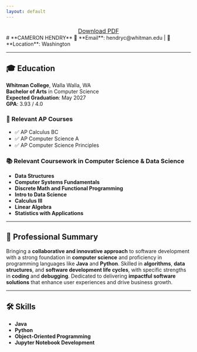 ```yaml
---
layout: default
---
```


<div style="text-align: center; margin-top: 20px;">
  <a href="assets/resume.pdf" download="Cameron_Hendry_Resume.pdf" class="btn btn-primary" style="padding: 10px 20px; font-size: 16px;">Download PDF</a>
</div>
# **CAMERON HENDRY**  
📧 **Email**: hendryc@whitman.edu |  📍 **Location**: Washington

---

## 🎓 **Education**  
**Whitman College**, Walla Walla, WA  
**Bachelor of Arts** in Computer Science  
**Expected Graduation**: May 2027  
**GPA**: 3.93 / 4.0  

### 📘 **Relevant AP Courses**  
- ✅ AP Calculus BC  
- ✅ AP Computer Science A  
- ✅ AP Computer Science Principles  

### 📚 **Relevant Coursework in Computer Science & Data Science**  
- **Data Structures**  
- **Computer Systems Fundamentals**  
- **Discrete Math and Functional Programming**  
- **Intro to Data Science**  
- **Calculus III**  
- **Linear Algebra**  
- **Statistics with Applications**

---

## 💼 **Professional Summary**  
Bringing a **collaborative and innovative approach** to software development with a strong foundation in **computer science** and proficiency in programming languages like **Java** and **Python**. Skilled in **algorithms**, **data structures**, and **software development life cycles**, with specific strengths in **coding** and **debugging**. Dedicated to delivering **impactful software solutions** that enhance user experiences and drive business growth.

---

## 🛠 **Skills**  
- **Java**  
- **Python**  
- **Object-Oriented Programming**  
- **Jupyter Notebook Development**
